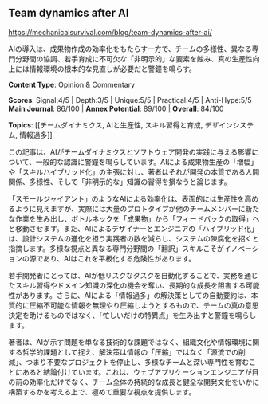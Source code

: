 ## Team dynamics after AI

https://mechanicalsurvival.com/blog/team-dynamics-after-ai/

AIの導入は、成果物作成の効率化をもたらす一方で、チームの多様性、異なる専門分野間の協調、若手育成に不可欠な「非明示的」な要素を蝕み、真の生産性向上には情報環境の根本的な見直しが必要だと警鐘を鳴らす。

**Content Type**: Opinion & Commentary

**Scores**: Signal:4/5 | Depth:3/5 | Unique:5/5 | Practical:4/5 | Anti-Hype:5/5
**Main Journal**: 86/100 | **Annex Potential**: 89/100 | **Overall**: 84/100

**Topics**: [[チームダイナミクス, AIと生産性, スキル習得と育成, デザインシステム, 情報過多]]

この記事は、AIがチームダイナミクスとソフトウェア開発の実践に与える影響について、一般的な認識に警鐘を鳴らしています。AIによる成果物生産の「増幅」や「スキルハイブリッド化」の主張に対し、著者はそれが開発の本質である人間関係、多様性、そして「非明示的な」知識の習得を損なうと論じます。

「スモールジャイアント」のようなAIによる効率化は、表面的には生産性を高めるように見えますが、実際には大量のプロトタイプが他のチームメンバーに新たな作業を生み出し、ボトルネックを「成果物」から「フィードバックの取得」へと移動させます。また、AIによるデザイナーとエンジニアの「ハイブリッド化」は、設計システムの進化を担う実践者の数を減らし、システムの陳腐化を招くと指摘します。多様な視点と異なる専門分野間の「翻訳」スキルこそがイノベーションの源であり、AIはこれを平板化する危険性があります。

若手開発者にとっては、AIが低リスクなタスクを自動化することで、実務を通じたスキル習得やドメイン知識の深化の機会を奪い、長期的な成長を阻害する可能性があります。さらに、AIによる「情報過多」の解決策としての自動要約は、本質的に圧縮不可能な情報を無理やり圧縮しようとするもので、チームの真の意思決定を助けるものではなく、「忙しいだけの特異点」を生み出すと警鐘を鳴らします。

著者は、AIが示す問題を単なる技術的な課題ではなく、組織文化や情報環境に関する哲学的課題として捉え、解決策は情報の「圧縮」ではなく「源流での削減」、つまり不要なプロジェクトを停止し、多様なチームと深い専門性を育むことにあると結論付けています。これは、ウェブアプリケーションエンジニアが目の前の効率化だけでなく、チーム全体の持続的な成長と健全な開発文化をいかに構築するかを考える上で、極めて重要な視点を提供します。